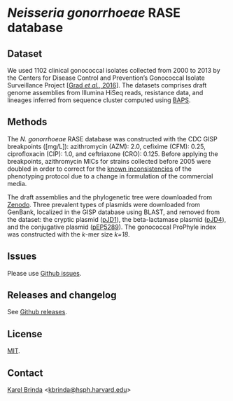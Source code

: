 # *Neisseria gonorrhoeae* RASE database

## Dataset

We used 1102 clinical gonococcal isolates collected from 2000 to 2013 by the Centers for Disease Control and Prevention’s Gonococcal Isolate Surveillance Project \[[Grad *et al.*, 2016](https://www.ncbi.nlm.nih.gov/pubmed/27638945)\]. The datasets comprises draft genome assemblies from Illumina HiSeq reads, resistance data, and lineages inferred from sequence cluster computed using [BAPS](http://www.helsinki.fi/bsg/software/BAPS/).

## Methods

The *N. gonorrhoeae* RASE database was constructed with the CDC GISP breakpoints ([mg/L]): azithromycin (AZM): 2.0, cefixime (CFM): 0.25, ciprofloxacin (CIP): 1.0, and ceftriaxone (CRO): 0.125. Before applying the breakpoints, azithromycin MICs for strains collected before 2005 were doubled in order to correct for the [known inconsistencies](https://www.ncbi.nlm.nih.gov/pubmed/30963175) of the phenotyping protocol due to a change in formulation of the commercial media.

The draft assemblies and the phylogenetic tree were downloaded from [Zenodo](https://zenodo.org/record/2618836). Three prevalent types of plasmids were downloaded from GenBank, localized in the GISP database using BLAST, and removed from the dataset: the cryptic plasmid ([pJD1](https://www.ncbi.nlm.nih.gov/nuccore/NC_001377.1)), the beta-lactamase plasmid ([pJD4](https://www.ncbi.nlm.nih.gov/nuccore/NC_002098.1)), and the conjugative plasmid ([pEP5289](https://www.ncbi.nlm.nih.gov/nuccore/GU479466.1)). The gonococcal ProPhyle index was constructed with the *k*-mer size *k=18*.

## Issues

Please use [Github issues](https://github.com/c2-d2/rase-db-ngonorrhoeae-gisp/issues).


## Releases and changelog

See [Github releases](https://github.com/c2-d2/rase-db-ngonorrhoeae-gisp/releases).


## License

[MIT](LICENSE).


## Contact

[Karel Brinda](https://scholar.harvard.edu/brinda) \<kbrinda@hsph.harvard.edu\>
